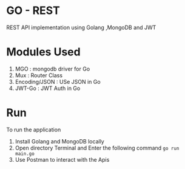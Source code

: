 # GO - REST

REST API implementation using Golang ,MongoDB and JWT 

# Modules Used 

1. MGO : mongodb driver for Go 
2. Mux : Router Class
3. Encoding/JSON : USe JSON in Go
4. JWT-Go : JWT Auth in Go

# Run

To run the application

1. Install Golang and MongoDB locally
2. Open directory Terminal and Enter the following command  `go run main.go`
3. Use Postman to interact with the Apis
